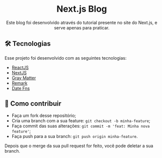 <h1 align='center'>Next.js Blog</h1>
<p align='center'>Este blog foi desenvolvido através do tutorial presente no site do Next.js, e serve apenas para praticar.</p>

## 🛠 Tecnologias

Esse projeto foi desenvolvido com as seguintes tecnologias:

- [ReactJS](https://pt-br.reactjs.org)
- [NextJS](https://nextjs.org/)
- [Gray Matter](https://github.com/jonschlinkert/gray-matter)
- [Remark](https://github.com/remarkjs)
- [Date Fns](https://date-fns.org)

## 🤔 Como contribuir

- Faça um fork desse repositório;
- Cria uma branch com a sua feature: `git checkout -b minha-feature`;
- Faça commit das suas alterações: `git commit -m 'feat: Minha nova feature'`;
- Faça push para a sua branch: `git push origin minha-feature`.

Depois que o merge da sua pull request for feito, você pode deletar a sua branch.

 
